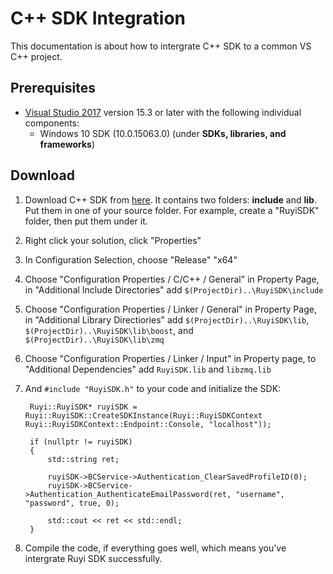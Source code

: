 # C++ SDK Integration

This documentation is about how to intergrate C++ SDK to a common VS C++ project.

## Prerequisites

- [Visual Studio 2017](https://www.visualstudio.com/vs/community/) version 15.3 or later with the following individual components:
    - Windows 10 SDK (10.0.15063.0) (under __SDKs, libraries, and frameworks__)

## Download

1. Download C++ SDK from [here](https://github.com/subor/sdk/releases). It contains two folders: __include__ and __lib__.  
Put them in one of your source folder.  For example, create a "RuyiSDK" folder, then put them under it.

1. Right click your solution, click "Properties"

1. In Configuration Selection, choose "Release" "x64"

1. Choose "Configuration Properties / C/C++ / General" in Property Page, in "Additional Include Directories" add `$(ProjectDir)..\RuyiSDK\include` 

1. Choose "Configuration Properties / Linker / General" in Property Page, in "Additional Library Directiories" add `$(ProjectDir)..\RuyiSDK\lib`, `$(ProjectDir)..\RuyiSDK\lib\boost`, and `$(ProjectDir)..\RuyiSDK\lib\zmq`

1. Choose "Configuration Properties / Linker / Input" in Property page, to "Additional Dependencies" add `RuyiSDK.lib` and `libzmq.lib`

1. And `#include "RuyiSDK.h"` to your code and initialize the SDK:

        Ruyi::RuyiSDK* ruyiSDK = Ruyi::RuyiSDK::CreateSDKInstance(Ruyi::RuyiSDKContext Ruyi::RuyiSDKContext::Endpoint::Console, "localhost"));

        if (nullptr != ruyiSDK)
        {
            std::string ret;
            
            ruyiSDK->BCService->Authentication_ClearSavedProfileID(0);
            ruyiSDK->BCService->Authentication_AuthenticateEmailPassword(ret, "username", "password", true, 0);

            std::cout << ret << std::endl;
        }

1. Compile the code, if everything goes well, which means you've intergrate Ruyi SDK successfully.